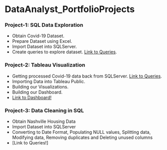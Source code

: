 # DataAnalyst_PortfolioProjects

### Project-1: SQL Data Exploration
- Obtain Covid-19 Dataset.
- Prepare Dataset using Excel.
- Import Dataset into SQLServer.
- Create queries to explore dataset. [Link to Queries](https://github.com/AsifRashid01/DataAnalyst_PortfolioProjects/blob/main/CovidData_Exploration.sql).

### Project-2: Tableau Visualization
- Getting processed Covid-19 data back from SQLServer. [Link to Queries](https://github.com/AsifRashid01/DataAnalyst_PortfolioProjects/blob/main/Project-2/Tableau_CovidData_Queries.sql).
- Importing Data into Tableau Public.
- Building our Visualizations.
- Building our Dashboard.
- [Link to Dashboard!](http://public.tableau.com/app/profile/asif.rashid7982/viz/CovidDashboard_16269113032960/Dashboard1)

### Project-3: Data Cleaning in SQL
- Obtain Nashville Housing Data
- Import Dataset into SQLServer
- Converting to Date Format, Populating NULL values, Splitting data, Modifying data, Removing duplicates and Deleting unused columns
- [Link to Queries!]  
